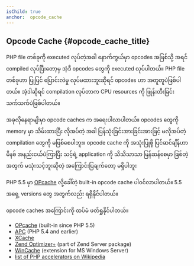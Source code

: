 ```yaml
---
isChild: true
anchor:  opcode_cache
---
```


## Opcode Cache {#opcode_cache_title}

PHP file တစ်ခုကို executed လုပ်တဲ့အခါ နောက်ကွယ်မှာ opcodes အဖြစ်သို့ အရင် compiled လုပ်ပြီးတော့မှ အဲ့ဒီ opcodes တွေကို executed လုပ်ပါတယ်။ PHP file တစ်ခုဟာ ပြုပြင် ပြောင်းလဲမှု လုပ်မထားဘူးဆိုရင် opcodes ဟာ အတူတူပဲဖြစ်ပါတယ်။ အဲ့ဒါဆိုရင် compilation လုပ်တာက CPU resources ကို ဖြုန်းတီးခြင်း သက်သက်ပဲဖြစ်ပါတယ်။

အခုလိုနေရာမျိးမှာ opcode caches က အရေးပါလာပါတယ်။ opcodes တွေကို memory မှာ သိမ်းထားပြီး လိုအပ်တဲ့ အခါ ပြန်သုံးခြင်းအားခြင်းအားဖြင့် မလိုအပ်တဲ့ compilation တွေကို မဖြစ်စေပါဘူး။ opcode cache ကို အသုံးပြုဖို့ ပြင်ဆင်ချိန်ဟာ မိနစ် အနည်းငယ်ပဲကြာပြီး သင့်ရဲ့ application ကို သိသိသာသာ မြန်ဆန်စေမှာ ဖြစ်တဲ့ အတွက် မသုံးသင့်ဘူးဆိုတဲ့ အကြောင်းပြချက်တော့ မရှိပါဘူး

PHP 5.5 မှာ [OPcache][opcache-book] လို့ခေါ်တဲ့ built-in opcode cache ပါဝင်လာပါတယ်။ 5.5 အရှေ့ versions တွေ အတွက်လည်း ရရှိနိုင်ပါတယ်။

opcode caches အကြောင်းကို ထပ်မံ ဖတ်ရှုနိုင်ပါတယ်။

* [OPcache][opcache-book] (built-in since PHP 5.5)
* [APC] (PHP 5.4 and earlier)
* [XCache]
* [Zend Optimizer+] (part of Zend Server package)
* [WinCache] (extension for MS Windows Server)
* [list of PHP accelerators on Wikipedia][PHP_accelerators]


[opcache-book]: http://php.net/book.opcache
[APC]: http://php.net/book.apc
[XCache]: http://xcache.lighttpd.net/
[Zend Optimizer+]: http://www.zend.com/en/products/zend_server
[WinCache]: http://www.iis.net/download/wincacheforphp
[PHP_accelerators]: http://en.wikipedia.org/wiki/List_of_PHP_accelerators
